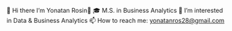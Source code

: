 ##
👋 Hi there I’m Yonatan Rosin👋
🎓 M.S. in Business Analytics
👀 I’m interested in Data & Business Analytics
📫 How to reach me: yonatanros28@gmail.com
